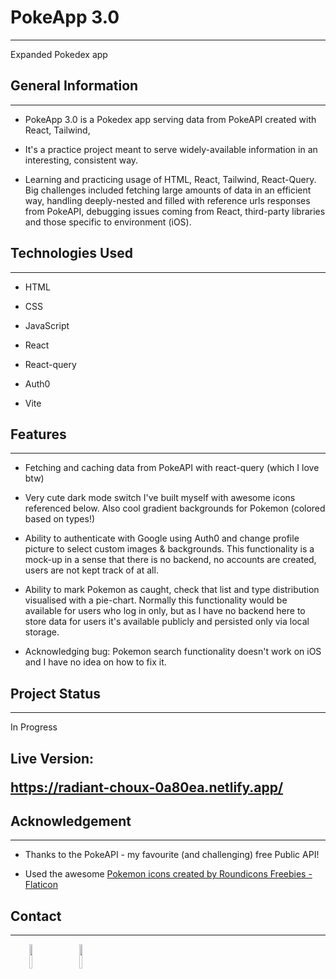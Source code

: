 <h1>PokeApp 3.0</h1>
<hr><p>Expanded Pokedex app</p><h2>General Information</h2>
<hr><ul>
<li>PokeApp 3.0 is a Pokedex app serving data from PokeAPI created with React, Tailwind,</li>
</ul><ul>
<li>It's a practice project meant to serve widely-available information in an interesting, consistent way.</li>
</ul><ul>
<li>Learning and practicing usage of HTML, React, Tailwind, React-Query. Big challenges included fetching large amounts of data in an efficient way, handling deeply-nested and filled with reference urls responses from PokeAPI, debugging issues coming from React, third-party libraries and those specific to environment (iOS).</li>
</ul><h2>Technologies Used</h2>
<hr><ul>
<li>HTML</li>
</ul><ul>
<li>CSS</li>
</ul><ul>
<li>JavaScript</li>
</ul><ul>
<li>React</li>
</ul><ul>
<li>React-query</li>
</ul><ul>
<li>Auth0</li>
</ul><ul>
<li>Vite</li>
</ul><h2>Features</h2>
<hr><ul>
<li>Fetching and caching data from PokeAPI with react-query (which I love btw)</li>
</ul><ul>
<li>Very cute dark mode switch I've built myself with awesome icons referenced below. Also cool gradient backgrounds for Pokemon (colored based on types!)</li>
</ul><ul>
<li>Ability to authenticate with Google using Auth0 and change profile picture to select custom images & backgrounds. This functionality is a mock-up in a sense that there is no backend, no accounts are created, users are not kept track of at all.</li>
</ul><ul>
<li>Ability to mark Pokemon as caught, check that list and type distribution visualised with a pie-chart. Normally this functionality would be available for users who log in only, but as I have no backend here to store data for users it's available publicly and persisted only via local storage.</li>
</ul><ul>
<li>Acknowledging bug: Pokemon search functionality doesn't work on iOS and I have no idea on how to fix it.</li>
</ul><h2>Project Status</h2>
<hr><p>In Progress</p><h2>Live Version: <p><a href="https://radiant-choux-0a80ea.netlify.app/">https://radiant-choux-0a80ea.netlify.app/</a></p><h2>Acknowledgement</h2>
<hr><ul>
<li>Thanks to the PokeAPI - my favourite (and challenging) free Public API!</li>
</ul><ul>
<li>Used the awesome <a href="https://www.flaticon.com/free-icons/pokemon" title="pokemon icons"> Pokemon icons created by Roundicons Freebies - Flaticon</a></li>
</ul><h2>Contact</h2>
<hr><p><span style="margin-right: 30px;"></span><a href="https://www.linkedin.com/in/jacek-smoter-232a3424a/"><img target="_blank" src="https://cdn.jsdelivr.net/gh/devicons/devicon/icons/linkedin/linkedin-original.svg" style="width: 10%;"></a><span style="margin-right: 30px;"></span><a href="https://github.com/jackz070"><img target="_blank" src="https://cdn.jsdelivr.net/gh/devicons/devicon/icons/github/github-original.svg" style="width: 10%;"></a></p>
